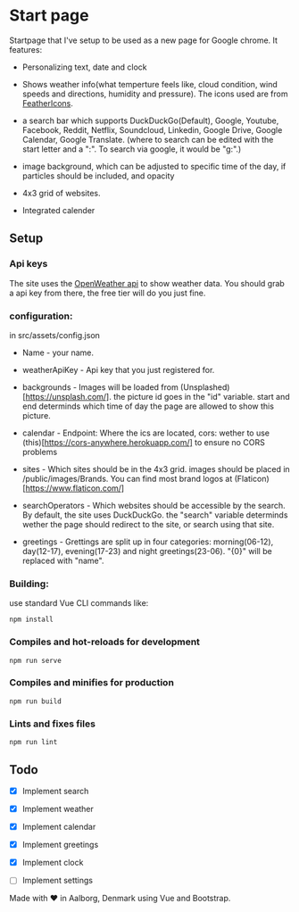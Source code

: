 # Start page

Startpage that I've setup to be used as a new page for Google chrome.
It features:
* Personalizing text, date and clock


* Shows weather info(what temperture feels like, cloud condition, wind speeds and directions, humidity and pressure). The icons used are from [FeatherIcons](https://feathericons.com/).

* a search bar which supports DuckDuckGo(Default), Google, Youtube, Facebook, Reddit, Netflix, Soundcloud, Linkedin, Google Drive, Google Calendar, Google Translate. (where to search can be edited with the start letter and a ":". To search via google, it would be "g:".)

* image background, which can be adjusted to specific time of the day, if particles should be included, and opacity

* 4x3 grid of websites.

* Integrated calender



## Setup

### Api keys
The site uses the [OpenWeather api](https://openweathermap.org/price) to show weather data. You should grab a api key from there, the free tier will do you just fine.

### configuration:
in src/assets/config.json 

* Name - your name.

* weatherApiKey - Api key that you just registered for.

* backgrounds - Images will be loaded from (Unsplashed)[https://unsplash.com/]. the picture id goes in the "id" variable. start and end determinds which time of day the page are allowed to show this picture.

* calendar - Endpoint: Where the ics are located, cors: wether to use (this)[https://cors-anywhere.herokuapp.com/] to ensure no CORS problems

* sites - Which sites should be in the 4x3 grid. images should be placed in /public/images/Brands. You can find most brand logos at (Flaticon)[https://www.flaticon.com/]

* searchOperators - Which websites should be accessible by the search. By default, the site uses DuckDuckGo. the "search" variable determinds wether the page should redirect to the site, or search using that site.

* greetings - Grettings are split up in four categories: morning(06-12), day(12-17), evening(17-23) and night greetings(23-06). "{0}" will be replaced with "name".

### Building:
use standard Vue CLI commands like:
```
npm install
```

### Compiles and hot-reloads for development
```
npm run serve
```

### Compiles and minifies for production
```
npm run build
```

### Lints and fixes files
```
npm run lint
```

## Todo
- [x] Implement search
- [x] Implement weather
- [x] Implement calendar
- [x] Implement greetings
- [x] Implement clock
- [ ] Implement settings



Made with :heart: in Aalborg, Denmark using Vue and Bootstrap.
